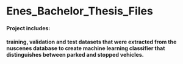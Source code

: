 # Enes_Bachelor_Thesis_Files

#### Project includes:
#### training, validation and test datasets that were extracted from the nuscenes database to create machine learning classifier that distinguishes between parked and stopped vehicles.
